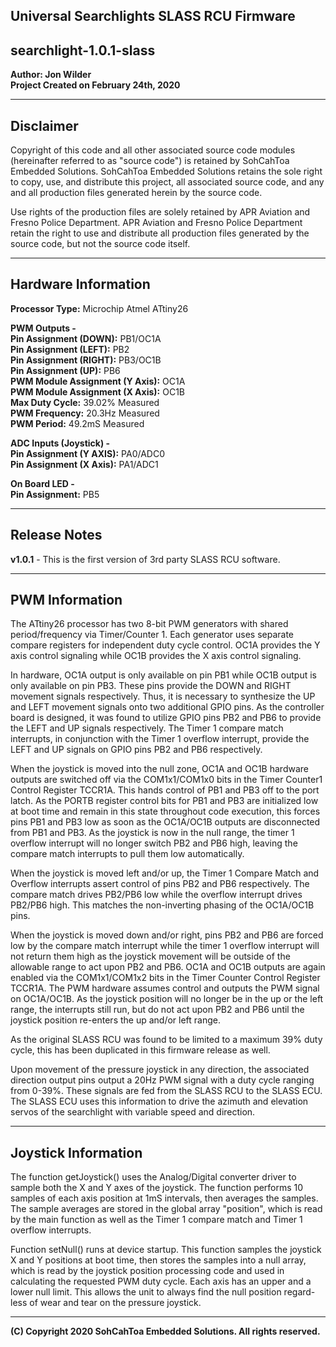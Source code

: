 ## **Universal Searchlights SLASS RCU Firmware**
## **searchlight-1.0.1-slass**
**Author: Jon Wilder**<br />
**Project Created on February 24th, 2020**<br />

---

## **Disclaimer**
Copyright of this code and all other associated source code modules (hereinafter referred to as "source code") is retained by 
SohCahToa Embedded Solutions. SohCahToa Embedded Solutions retains the sole right to copy, use, and distribute this project, 
all associated source code, and any and all production files generated herein by the source code.

Use rights of the production files are solely retained by APR Aviation and Fresno Police Department. APR Aviation and Fresno 
Police Department retain the right to use and distribute all production files generated by the source code, but not the source 
code itself.

---

## **Hardware Information**

**Processor Type:** Microchip Atmel ATtiny26<br />

**PWM Outputs -**<br />
**Pin Assignment (DOWN):** PB1/OC1A<br />
**Pin Assignment (LEFT):** PB2<br />
**Pin Assignment (RIGHT):** PB3/OC1B<br />
**Pin Assignment (UP):** PB6<br />
**PWM Module Assignment (Y Axis):** OC1A<br />
**PWM Module Assignment (X Axis):** OC1B<br />
**Max Duty Cycle:** 39.02% Measured<br />
**PWM Frequency:** 20.3Hz Measured<br />
**PWM Period:** 49.2mS Measured<br />

**ADC Inputs (Joystick) -**<br />
**Pin Assignment (Y AXIS):** PA0/ADC0<br />
**Pin Assignment (X Axis):** PA1/ADC1<br />

**On Board LED -**<br />
**Pin Assignment:** PB5<br />

---

## **Release Notes**

**v1.0.1** - This is the first version of 3rd party SLASS RCU software.

---

## **PWM Information**

The ATtiny26 processor has two 8-bit PWM generators with shared period/frequency via Timer/Counter 1. Each generator uses 
separate compare registers for independent duty cycle control. OC1A provides the Y axis control signaling while OC1B provides 
the X axis control signaling.

In hardware, OC1A output is only available on pin PB1 while OC1B output is only available on pin PB3. These pins provide the 
DOWN and RIGHT movement signals respectively. Thus, it is necessary to synthesize the UP and LEFT movement signals onto two 
additional GPIO pins. As the controller board is designed, it was found to utilize GPIO pins PB2 and PB6 to provide the LEFT 
and UP signals respectively. The Timer 1 compare match interrupts, in conjunction with the Timer 1 overflow interrupt, provide 
the LEFT and UP signals on GPIO pins PB2 and PB6 respectively.

When the joystick is moved into the null zone, OC1A and OC1B hardware outputs are switched off via the COM1x1/COM1x0 bits in 
the Timer Counter1 Control Register TCCR1A. This hands control of PB1 and PB3 off to the port latch. As the PORTB register 
control bits for PB1 and PB3 are initialized low at boot time and remain in this state throughout code execution, this forces 
pins PB1 and PB3 low as soon as the OC1A/OC1B outputs are disconnected from PB1 and PB3. As the joystick is now in the null
range, the timer 1 overflow interrupt will no longer switch PB2 and PB6 high, leaving the compare match interrupts to pull 
them low automatically.

When the joystick is moved left and/or up, the Timer 1 Compare Match and Overflow interrupts assert control of pins PB2 and 
PB6 respectively. The compare match drives PB2/PB6 low while the overflow interrupt drives PB2/PB6 high. This matches the 
non-inverting phasing of the OC1A/OC1B pins.

When the joystick is moved down and/or right, pins PB2 and PB6 are forced low by the compare match interrupt while the timer 
1 overflow interrupt will not return them high as the joystick movement will be outside of the allowable range to act upon
PB2 and PB6. OC1A and OC1B outputs are again enabled via the COM1x1/COM1x2 bits in the Timer Counter Control Register TCCR1A. 
The PWM hardware assumes control and outputs the PWM signal on OC1A/OC1B. As the joystick position will no longer be in the 
up or the left range, the interrupts still run, but do not act upon PB2 and PB6 until the joystick position re-enters the up 
and/or left range.

As the original SLASS RCU was found to be limited to a maximum 39% duty cycle, this has been duplicated in this firmware 
release as well.

Upon movement of the pressure joystick in any direction, the associated direction output pins output a 20Hz PWM signal with 
a duty cycle ranging from 0-39%. These signals are fed from the SLASS RCU to the SLASS ECU. The SLASS ECU uses this information 
to drive the azimuth and elevation servos of the searchlight with variable speed and direction.

---

## **Joystick Information**

The function getJoystick() uses the Analog/Digital converter driver to sample both the X and Y axes of the joystick. The 
function performs 10 samples of each axis position at 1mS intervals, then averages the samples. The sample averages are 
stored in the global array "position", which is read by the main function as well as the Timer 1 compare match and Timer 
1 overflow interrupts.

Function setNull() runs at device startup. This function samples the joystick X and Y positions at boot time, then stores
the samples into a null array, which is read by the joystick position processing code and used in calculating the requested
PWM duty cycle. Each axis has an upper and a lower null limit. This allows the unit to always find the null position regard-
less of wear and tear on the pressure joystick.

---

**(C) Copyright 2020 SohCahToa Embedded Solutions. All rights reserved.**
